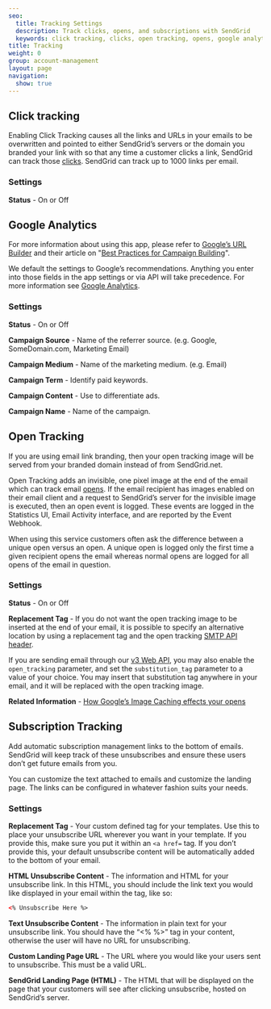```yaml
---
seo:
  title: Tracking Settings
  description: Track clicks, opens, and subscriptions with SendGrid
  keywords: click tracking, clicks, open tracking, opens, google analytics, tracking with analytics, subscription tracking
title: Tracking
weight: 0
group: account-management
layout: page
navigation:
  show: true
---
```


## 	Click tracking
 	
Enabling Click Tracking causes all the links and URLs in your emails to be overwritten and pointed to either SendGrid’s servers or the domain you branded your link with so that any time a customer clicks a link, SendGrid can track those [clicks]({{root_url}}/glossary/clicks/). SendGrid can track up to 1000 links per email.

 ### 	Settings
 	
**Status** - On or Off

## 	Google Analytics
 	
For more information about using this app, please refer to [Google’s URL Builder](https://support.google.com/analytics/answer/1033867?hl=en) and their article on "[Best Practices for Campaign Building](https://support.google.com/analytics/answer/1037445)".

We default the settings to Google’s recommendations. Anything you enter into those fields in the app settings or via API will take precedence. For more information see [Google Analytics]({{root_url}}/help-support/analytics-and-reporting/google-analytics/html).

 ### 	Settings
 	
**Status** - On or Off

**Campaign Source** - Name of the referrer source. (e.g. Google, SomeDomain.com, Marketing Email)

**Campaign Medium** - Name of the marketing medium. (e.g. Email)

**Campaign Term** - Identify paid keywords.

**Campaign Content** - Use to differentiate ads.

**Campaign Name** - Name of the campaign.

## 	Open Tracking
 	
<call-out>

If you are using email link branding, then your open tracking image will be served from your branded domain instead of from SendGrid.net.

</call-out>

Open Tracking adds an invisible, one pixel image at the end of the email which can track email [opens]({{root_url}}/glossary/opens/). If the email recipient has images enabled on their email client and a request to SendGrid’s server for the invisible image is executed, then an open event is logged. These events are logged in the Statistics UI, Email Activity interface, and are reported by the Event Webhook.

When using this service customers often ask the difference between a unique open versus an open. A unique open is logged only the first time a given recipient opens the email whereas normal opens are logged for all opens of the email in question.

 ### 	Settings
 	
**Status** - On or Off

**Replacement Tag** - If you do not want the open tracking image to be inserted at the end of your email, it is possible to specify an alternative location by using a replacement tag and the open tracking [SMTP API header]({{root_url}}/for-developers/sending-email/smtp-filters/#opentrack).

If you are sending email through our [v3 Web API]({{root_url}}/API_Reference/Web_API_v3/Mail/index/), you may also enable the `open_tracking` parameter, and set the `substitution_tag` parameter to a value of your choice. You may insert that substitution tag anywhere in your email, and it will be replaced with the open tracking image.

**Related Information** - [How Google’s Image Caching effects your opens]({{site.blog_url}}/googles-new-image-caching-5-things-need-know/)

## 	Subscription Tracking
 	
Add automatic subscription management links to the bottom of emails. SendGrid will keep track of these unsubscribes and ensure these users don’t get future emails from you.

You can customize the text attached to emails and customize the landing page. The links can be configured in whatever fashion suits your needs.

 ### 	Settings
 	
**Replacement Tag** - Your custom defined tag for your templates. Use this to place your unsubscribe URL wherever you want in your template. If you provide this, make sure you put it within an `<a href=` tag. If you don’t provide this, your default unsubscribe content will be automatically added to the bottom of your email.

**HTML Unsubscribe Content** - The information and HTML for your unsubscribe link. In this HTML, you should include the link text you would like displayed in your email within the tag, like so:

```html
<% Unsubscribe Here %>
```

**Text Unsubscribe Content** - The information in plain text for your unsubscribe link. You should have the “<% %>” tag in your content, otherwise the user will have no URL for unsubscribing.

**Custom Landing Page URL** - The URL where you would like your users sent to unsubscribe. This must be a valid URL.

**SendGrid Landing Page (HTML)** - The HTML that will be displayed on the page that your customers will see after clicking unsubscribe, hosted on SendGrid’s server.
